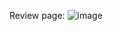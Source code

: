 Review page:
![image](https://github.com/user-attachments/assets/74054ce1-6508-41a8-8051-82b1360a888d)


